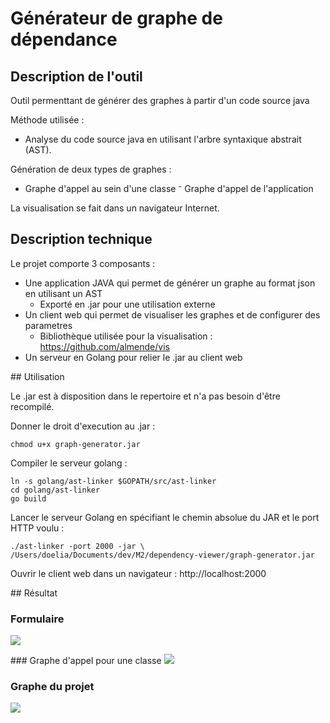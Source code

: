 # Générateur de graphe de dépendance

## Description de l'outil

Outil permenttant de générer des graphes à partir d'un code source java

Méthode utilisée :
- Analyse du code source java en utilisant l'arbre syntaxique abstrait (AST).

Génération de deux types de graphes :
- Graphe d'appel au sein d'une classe
⁻ Graphe d'appel de l'application

La visualisation se fait dans un navigateur Internet.


## Description technique

Le projet comporte 3 composants :
- Une application JAVA qui permet de générer un graphe au format json en utilisant un AST
    - Exporté en .jar pour une utilisation externe
- Un client web qui permet de visualiser les graphes et de configurer des parametres
    - Bibliothèque utilisée pour la visualisation : https://github.com/almende/vis
- Un serveur en Golang pour relier le .jar au client web

## Utilisation

Le .jar est à disposition dans le repertoire et n'a pas besoin d'être recompilé.

Donner le droit d'execution au .jar :
```
chmod u+x graph-generator.jar
```

Compiler le serveur golang :
```
ln -s golang/ast-linker $GOPATH/src/ast-linker
cd golang/ast-linker
go build
```

Lancer le serveur Golang en spécifiant le chemin absolue du JAR et le port HTTP voulu :
```
./ast-linker -port 2000 -jar \
/Users/doelia/Documents/dev/M2/dependency-viewer/graph-generator.jar
```

Ouvrir le client web dans un navigateur : http://localhost:2000

## Résultat

### Formulaire

![](http://i.imgur.com/rxdGtff.png)

### Graphe d'appel pour une classe
![](http://i.imgur.com/fFtDOMp.png)

### Graphe du projet
![](http://i.imgur.com/rI5r78O.png)
